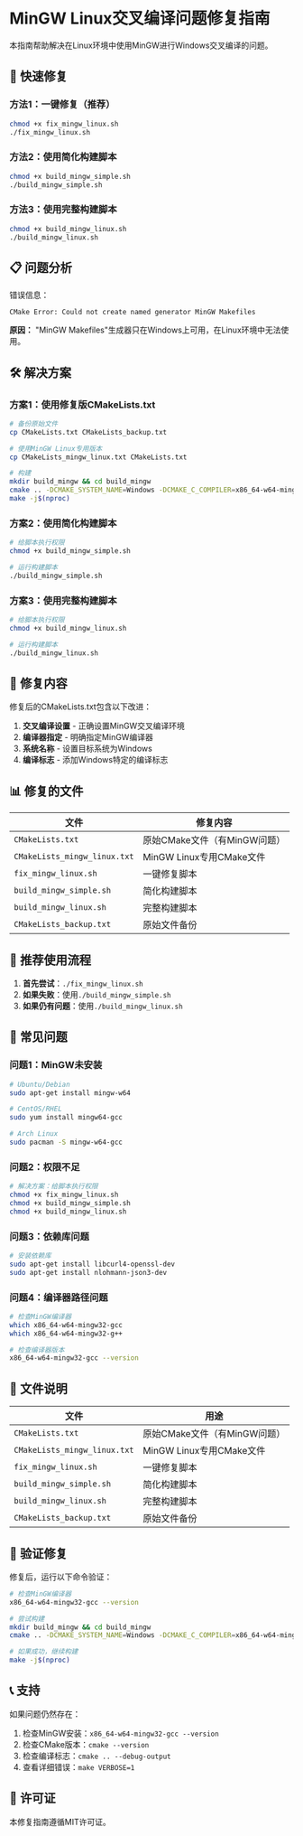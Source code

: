 # MinGW Linux交叉编译问题修复指南

本指南帮助解决在Linux环境中使用MinGW进行Windows交叉编译的问题。

## 🚀 快速修复

### 方法1：一键修复（推荐）
```bash
chmod +x fix_mingw_linux.sh
./fix_mingw_linux.sh
```

### 方法2：使用简化构建脚本
```bash
chmod +x build_mingw_simple.sh
./build_mingw_simple.sh
```

### 方法3：使用完整构建脚本
```bash
chmod +x build_mingw_linux.sh
./build_mingw_linux.sh
```

## 📋 问题分析

错误信息：
```
CMake Error: Could not create named generator MinGW Makefiles
```

**原因：** "MinGW Makefiles"生成器只在Windows上可用，在Linux环境中无法使用。

## 🛠️ 解决方案

### 方案1：使用修复版CMakeLists.txt

```bash
# 备份原始文件
cp CMakeLists.txt CMakeLists_backup.txt

# 使用MinGW Linux专用版本
cp CMakeLists_mingw_linux.txt CMakeLists.txt

# 构建
mkdir build_mingw && cd build_mingw
cmake .. -DCMAKE_SYSTEM_NAME=Windows -DCMAKE_C_COMPILER=x86_64-w64-mingw32-gcc -DCMAKE_CXX_COMPILER=x86_64-w64-mingw32-g++
make -j$(nproc)
```

### 方案2：使用简化构建脚本

```bash
# 给脚本执行权限
chmod +x build_mingw_simple.sh

# 运行构建脚本
./build_mingw_simple.sh
```

### 方案3：使用完整构建脚本

```bash
# 给脚本执行权限
chmod +x build_mingw_linux.sh

# 运行构建脚本
./build_mingw_linux.sh
```

## 🔧 修复内容

修复后的CMakeLists.txt包含以下改进：

1. **交叉编译设置** - 正确设置MinGW交叉编译环境
2. **编译器指定** - 明确指定MinGW编译器
3. **系统名称** - 设置目标系统为Windows
4. **编译标志** - 添加Windows特定的编译标志

## 📊 修复的文件

| 文件 | 修复内容 |
|------|----------|
| `CMakeLists.txt` | 原始CMake文件（有MinGW问题） |
| `CMakeLists_mingw_linux.txt` | MinGW Linux专用CMake文件 |
| `fix_mingw_linux.sh` | 一键修复脚本 |
| `build_mingw_simple.sh` | 简化构建脚本 |
| `build_mingw_linux.sh` | 完整构建脚本 |
| `CMakeLists_backup.txt` | 原始文件备份 |

## 🎯 推荐使用流程

1. **首先尝试**：`./fix_mingw_linux.sh`
2. **如果失败**：使用`./build_mingw_simple.sh`
3. **如果仍有问题**：使用`./build_mingw_linux.sh`

## 🐛 常见问题

### 问题1：MinGW未安装
```bash
# Ubuntu/Debian
sudo apt-get install mingw-w64

# CentOS/RHEL
sudo yum install mingw64-gcc

# Arch Linux
sudo pacman -S mingw-w64-gcc
```

### 问题2：权限不足
```bash
# 解决方案：给脚本执行权限
chmod +x fix_mingw_linux.sh
chmod +x build_mingw_simple.sh
chmod +x build_mingw_linux.sh
```

### 问题3：依赖库问题
```bash
# 安装依赖库
sudo apt-get install libcurl4-openssl-dev
sudo apt-get install nlohmann-json3-dev
```

### 问题4：编译器路径问题
```bash
# 检查MinGW编译器
which x86_64-w64-mingw32-gcc
which x86_64-w64-mingw32-g++

# 检查编译器版本
x86_64-w64-mingw32-gcc --version
```

## 📁 文件说明

| 文件 | 用途 |
|------|------|
| `CMakeLists.txt` | 原始CMake文件（有MinGW问题） |
| `CMakeLists_mingw_linux.txt` | MinGW Linux专用CMake文件 |
| `fix_mingw_linux.sh` | 一键修复脚本 |
| `build_mingw_simple.sh` | 简化构建脚本 |
| `build_mingw_linux.sh` | 完整构建脚本 |
| `CMakeLists_backup.txt` | 原始文件备份 |

## 🎯 验证修复

修复后，运行以下命令验证：

```bash
# 检查MinGW编译器
x86_64-w64-mingw32-gcc --version

# 尝试构建
mkdir build_mingw && cd build_mingw
cmake .. -DCMAKE_SYSTEM_NAME=Windows -DCMAKE_C_COMPILER=x86_64-w64-mingw32-gcc -DCMAKE_CXX_COMPILER=x86_64-w64-mingw32-g++

# 如果成功，继续构建
make -j$(nproc)
```

## 📞 支持

如果问题仍然存在：

1. 检查MinGW安装：`x86_64-w64-mingw32-gcc --version`
2. 检查CMake版本：`cmake --version`
3. 检查编译标志：`cmake .. --debug-output`
4. 查看详细错误：`make VERBOSE=1`

## 📄 许可证

本修复指南遵循MIT许可证。
